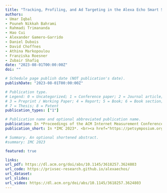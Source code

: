 ```yaml
---
title: "Tracking, Profiling, and Ad Targeting in the Alexa Echo Smart Speaker Ecosystem"
authors:
- Umar Iqbal
- Pouneh Nikkah Bahrami
- Rahmadi Trimananda
- Hao Cui
- Alexander Gamero-Garrido
- Daniel Dubois
- David Choffnes
- Athina Markopoulou
- Franziska Roesner
- Zubair Shafiq
date: "2023-08-01T00:00:00Z"
doi: ""

# Schedule page publish date (NOT publication's date).
publishDate: "2023-08-01T00:00:00Z"

# Publication type.
# Legend: 0 = Uncategorized; 1 = Conference paper; 2 = Journal article;
# 3 = Preprint / Working Paper; 4 = Report; 5 = Book; 6 = Book section;
# 7 = Thesis; 8 = Patent
publication_types: ["1"]

# Publication name and optional abbreviated publication name.
publication: In *Proceedings of the ACM Internet Measurement Conference (IMC 2023)*. <br><a href="https://petsymposium.org/award/winners.php" target="_blank"><span style="background-color:gold">[2024 Caspar Bowden Award (Runner-up)]</span></a> <a href="https://properdata.eng.uci.edu/2023/10/24/smart-speaker-work-awarded-best-paper-at-imc-23/" target="_blank"><span style="background-color:gold">[Best Paper Award and Press Coverage]</span></a> <a href="https://www.ftc.gov/news-events/events/2022/11/privacycon-2022" target="_blank"><span style="background-color:gold">[Appeared at PrivacyCon 2022]</span></a>
publication_short: In *IMC 2023*. <br><a href="https://petsymposium.org/award/winners.php" target="_blank"><span style="background-color:gold">[2024 Caspar Bowden Award (Runner-up)]</span></a> <a href="https://properdata.eng.uci.edu/2023/10/24/smart-speaker-work-awarded-best-paper-at-imc-23/" target="_blank"><span style="background-color:gold">[Best Paper Award and Press Coverage]</span></a> <br> <a href="https://www.ftc.gov/news-events/events/2022/11/privacycon-2022"  target="_blank"><span style="background-color:gold">[Appeared at PrivacyCon 2022]</span></a>

# Summary. An optional shortened abstract.
#summary: IMC 2023

featured: true

links:
url_pdf: https://dl.acm.org/doi/abs/10.1145/3618257.3624803
url_code: https://privsec-research.github.io/alexaechos/
url_dataset: 
url_slides: 
url_video: https://dl.acm.org/doi/abs/10.1145/3618257.3624803
---
```

